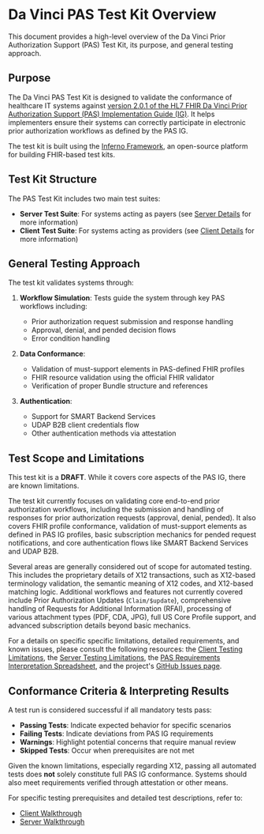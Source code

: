 # Da Vinci PAS Test Kit Overview

This document provides a high-level overview of the Da Vinci Prior Authorization Support (PAS) Test Kit, its purpose, and general testing approach.

## Purpose

The Da Vinci PAS Test Kit is designed to validate the conformance of healthcare IT systems against [version 2.0.1 of the HL7 FHIR Da Vinci Prior Authorization Support (PAS) Implementation Guide (IG)](https://hl7.org/fhir/us/davinci-pas/STU2/). It helps implementers ensure their systems can correctly participate in electronic prior authorization workflows as defined by the PAS IG.

The test kit is built using the [Inferno Framework](https://inferno-framework.github.io/), an open-source platform for building FHIR-based test kits.

## Test Kit Structure

The PAS Test Kit includes two main test suites:

* **Server Test Suite**: For systems acting as payers (see [Server Details](Server-Details.md) for more information)
* **Client Test Suite**: For systems acting as providers (see [Client Details](Client-Details.md) for more information)

## General Testing Approach

The test kit validates systems through:

1. **Workflow Simulation**: Tests guide the system through key PAS workflows including:
   * Prior authorization request submission and response handling
   * Approval, denial, and pended decision flows
   * Error condition handling

2. **Data Conformance**:
   * Validation of must-support elements in PAS-defined FHIR profiles
   * FHIR resource validation using the official FHIR validator
   * Verification of proper Bundle structure and references

3. **Authentication**:
   * Support for SMART Backend Services
   * UDAP B2B client credentials flow
   * Other authentication methods via attestation

## Test Scope and Limitations

This test kit is a **DRAFT**. While it covers core aspects of the PAS IG, there are known limitations.

The test kit currently focuses on validating core end-to-end prior authorization
workflows, including the submission and handling of responses for prior
authorization requests (approval, denial, pended). It also covers FHIR profile
conformance, validation of must-support elements as defined in PAS IG profiles,
basic subscription mechanics for pended request notifications, and core
authentication flows like SMART Backend Services and UDAP B2B.

Several areas are generally considered out of scope for automated testing. This
includes the proprietary details of X12 transactions, such as X12-based
terminology validation, the semantic meaning of X12 codes, and X12-based
matching logic. Additional workflows and features not currently covered include
Prior Authorization Updates (`Claim/$update`), comprehensive handling of
Requests for Additional Information (RFAI), processing of various attachment
types (PDF, CDA, JPG), full US Core Profile support, and advanced subscription
details beyond basic mechanics.

For a details on specific specific limitations, detailed requirements, and known
issues, please consult the following resources: the [Client Testing
Limitations](https://github.com/inferno-framework/davinci-pas-test-kit/wiki/Client-Details#testing-limitations),
the [Server Testing
Limitations](https://github.com/inferno-framework/davinci-pas-test-kit/wiki/Server-Details#testing-limitations),
the [PAS Requirements Interpretation
Spreadsheet](https://github.com/inferno-framework/davinci-pas-test-kit/tree/main/lib/davinci_pas_test_kit/docs/PAS%20Requirements%20Interpretation.xlsx),
and the project's [GitHub Issues
page](https://github.com/inferno-framework/davinci-pas-test-kit/issues).

## Conformance Criteria & Interpreting Results

A test run is considered successful if all mandatory tests pass:
* **Passing Tests**: Indicate expected behavior for specific scenarios
* **Failing Tests**: Indicate deviations from PAS IG requirements
* **Warnings**: Highlight potential concerns that require manual review
* **Skipped Tests**: Occur when prerequisites are not met

Given the known limitations, especially regarding X12, passing all automated tests does **not** solely constitute full PAS IG conformance. Systems should also meet requirements verified through attestation or other means.

For specific testing prerequisites and detailed test descriptions, refer to:
* [Client Walkthrough](Client-Walkthrough.md)
* [Server Walkthrough](Server-Walkthrough.md)
